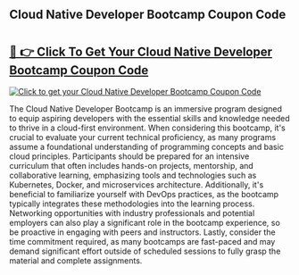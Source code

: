 ## Cloud Native Developer Bootcamp Coupon Code

# <h2><a href="https://gitdownloader.com/linuxfoundation.php">🔗 👉 Click To Get Your Cloud Native Developer Bootcamp Coupon Code</a></h2>

[![Click to get your Cloud Native Developer Bootcamp Coupon Code](https://gitdownloader.com/linuxfoundation.jpg)](https://gitdownloader.com/linuxfoundation.php)

The Cloud Native Developer Bootcamp is an immersive program designed to equip aspiring developers with the essential skills and knowledge needed to thrive in a cloud-first environment. When considering this bootcamp, it's crucial to evaluate your current technical proficiency, as many programs assume a foundational understanding of programming concepts and basic cloud principles. Participants should be prepared for an intensive curriculum that often includes hands-on projects, mentorship, and collaborative learning, emphasizing tools and technologies such as Kubernetes, Docker, and microservices architecture. Additionally, it's beneficial to familiarize yourself with DevOps practices, as the bootcamp typically integrates these methodologies into the learning process. Networking opportunities with industry professionals and potential employers can also play a significant role in the bootcamp experience, so be proactive in engaging with peers and instructors. Lastly, consider the time commitment required, as many bootcamps are fast-paced and may demand significant effort outside of scheduled sessions to fully grasp the material and complete assignments.